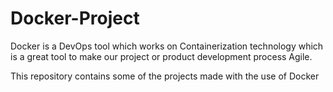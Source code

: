 # Docker-Project
Docker is a DevOps tool which works on Containerization technology which is a great tool to make 
our project or product development process Agile.

This repository contains some of the projects made with the use of Docker
